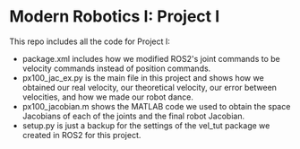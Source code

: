 # Modern Robotics I: Project I
This repo includes all the code for Project I:
- package.xml includes how we modified ROS2's joint commands to be velocity commands instead of position commands.
- px100_jac_ex.py is the main file in this project and shows how we obtained our real velocity, our theoretical velocity, our error between velocities, and how we made our robot dance.
- px100_jacobian.m shows the MATLAB code we used to obtain the space Jacobians of each of the joints and the final robot Jacobian.
- setup.py is just a backup for the settings of the vel_tut package we created in ROS2 for this project. 
